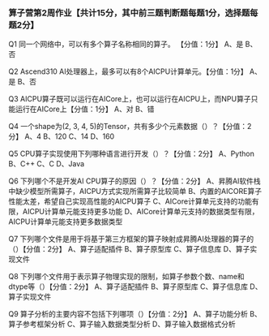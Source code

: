 ### 算子营第2周作业【共计15分，其中前三题判断题每题1分，选择题每题2分】

Q1 同一个网络中，可以有多个算子名称相同的算子。 【分值：1分】
    A、是
    B、否

Q2 Ascend310 AI处理器上，最多可以有8个AICPU计算单元。【分值：1分】
    A、是
    B、否

Q3 AICPU算子既可以运行在AICore上，也可以运行在AICPU上，而NPU算子只能运行在AICore上【分值：1分】
    A、对
    B、错

Q4 一个shape为(2, 3, 4, 5)的Tensor，共有多少个元素数据（）？【分值：2分】
    A、4
    B、120
    C、14
    D、160

Q5 CPU算子实现使用下列哪种语言进行开发（）？【分值：2分】
    A、Python
    B、C++
    C、C
    D、Java

Q6 下列哪个不是开发AI CPU算子的原因（）？【分值：2分】
    A、昇腾AI软件栈中缺少模型所需算子，AICPU方式实现所需算子比较简单
    B、内置的AICORE算子性能太差，希望自己实现高性能的AICPU算子
    C、AICore计算单元支持的功能有限，AICPU计算单元能支持更多功能
    D、AICore计算单元支持的数据类型有限，AICPU计算单元能支持更多数据类型

Q7 下列哪个文件是用于将基于第三方框架的算子映射成昇腾AI处理器的算子的（）【分值：2分】
    A、算子适配插件
    B、算子原型库
    C、算子信息库
    D、算子实现文件

Q8 下列哪个文件用于表示算子物理实现的限制，如算子参数个数、name和dtype等（）【分值：2分】
    A、算子适配插件
    B、算子原型库
    C、算子信息库
    D、算子实现文件

Q9 算子分析的主要内容不包括下列哪项（）【分值：2分】
    A、算子功能分析
    B、算子参考框架分析
    C、算子输入数据类型分析
    D、算子输入数据格式分析


   
